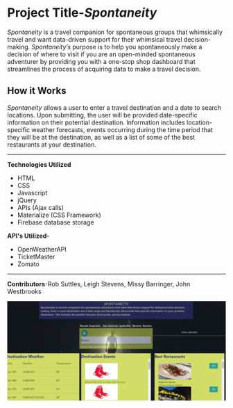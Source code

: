 #  Project Title-*Spontaneity*

*Spontaneity* is a travel companion for spontaneous groups that whimsically travel and want data-driven support for their whimsical travel decision-making.  *Spontaneity’s* purpose is to help you spontaneously make a decision of where to visit if you are an open-minded spontaneous adventurer by providing you with a one-stop shop dashboard that streamlines the process of acquiring data to make a travel decision.  

## How it Works
*Spontaneity* allows a user to enter a travel destination and a date to search locations.  Upon submitting, the user will be provided date-specific information on their potential destination.  Information includes location-specific weather forecasts, events occurring during the time period that they will be at the destination, as well as a list of some of the best restaurants at your destination. 

---

**Technologies Utilized**
- HTML
- CSS
- Javascript
- jQuery
- APIs (Ajax calls)
- Materialize (CSS Framework)
- Firebase database storage

**API's Utilized**-
- OpenWeatherAPI
- TicketMaster
- Zomato

---

**Contributors**-Rob Suttles, Leigh Stevens, Missy Barringer, John Westbrooks

![Spontaneity Homepage](/assets/images/spontaneity.JPG)
